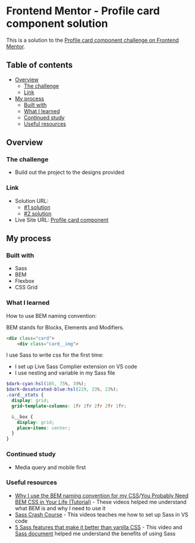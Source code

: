 # Frontend Mentor - Profile card component solution

This is a solution to the [Profile card component challenge on Frontend Mentor](https://www.frontendmentor.io/challenges/profile-card-component-cfArpWshJ). 

## Table of contents

- [Overview](#overview)
  - [The challenge](#the-challenge)
  - [Link](#link)
- [My process](#my-process)
  - [Built with](#built-with)
  - [What I learned](#what-i-learned)
  - [Continued study](#continued-study)
  - [Useful resources](#useful-resources)

## Overview

### The challenge

- Build out the project to the designs provided

### Link

- Solution URL: 
  - [#1 solution](https://github.com/erinchocolate/frontend-mentor-challenge/tree/master/04%20profile-card-component/%231)
  - [#2 solution](https://github.com/erinchocolate/frontend-mentor-challenge/tree/master/04%20profile-card-component/%232)
- Live Site URL: [Profile card component](https://erinchocolate4.netlify.app/)

## My process

### Built with

- Sass
- BEM
- Flexbox
- CSS Grid

### What I learned

How to use BEM naming convention:

BEM stands for Blocks, Elements and Modifiers.

```html
<div class="card">
    <div class="card__img">
```

I use Sass to write css for the first time:

- I set up Live Sass Complier extension on VS code
- I use nesting and variable in my Sass file

```scss
$dark-cyan:hsl(185, 75%, 39%);
$dark-desaturated-blue:hsl(229, 23%, 23%);
.card__stats {
  display: grid;
  grid-template-columns: 1fr 2fr 2fr 2fr 1fr;

  &__box {
    display: grid;
    place-items: center;
  }
}
```

### Continued study

- Media query and mobile first 

### Useful resources

- [Why I use the BEM naming convention for my CSS](https://www.youtube.com/watch?v=SLjHSVwXYq4)/[You Probably Need BEM CSS in Your Life (Tutorial)](https://www.youtube.com/watch?v=er1JEDuPbZQ) - These videos helped me understand what BEM is and why I need to use it
- [Sass Crash Course](https://www.youtube.com/watch?v=nu5mdN2JIwM&t=1229s) - This videos teaches me how to set up Sass in VS code 
- [5 Sass features that make it better than vanilla CSS](https://www.youtube.com/watch?v=g1kF45K-q7o&t=1415s) - This video and [Sass document](https://sass-lang.com/guide) helped me understand the benefits of using Sass
